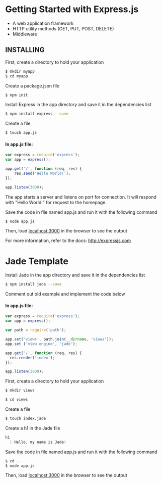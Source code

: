 # Getting Started with Express.js


* A web application framework
* HTTP utility methods (GET, PUT, POST, DELETE)
* Middleware


## INSTALLING

First, create a directory to hold your application

```bash 
$ mkdir myapp
$ cd myapp
```

Create a package.json file

```bash
$ npm init
```

Install Express in the app directory and save it in the dependencies list

```bash
$ npm install express --save
```
Create a file

```bash
$ touch app.js 
```
#### In app.js file:
```javascript
var express = require('express');
var app = express();

app.get('/', function (req, res) {
    res.send('Hello World!');
});

app.listen(3000);
````

The app starts a server and listens on port for connection.  It will respond with "Hello World!" for request to the homepage.

Save the code in file named app.js and run it with the following command

```bash
$ node app.js
```

Then, load [localhost:3000](http://localhost:3000/) in the browser to see the output

For more information, refer to the docs: http://expressjs.com

# Jade Template

Install Jade in the app directory and save it in the dependencies list

```bash
$ npm install jade --save
```

Comment out old example and implement the code below
#### In app.js file:

```javascript
var express = require('express');
var app = express();

var path = require('path');

app.set('views', path.join(__dirname, 'views'));
app.set ('view engine', 'jade');

app.get('/', function (req, res) {
  res.render('index');
});

app.listen(3000);
```

First, create a directory to hold your application
```bash
$ mkdir views

$ cd views
```
Create a file
```bash
$ touch index.jade
```

Create a h1 in the Jade file
```javascript
h1
  | Hello, my name is Jade!
```

Save the code in file named app.js and run it with the following command

```bash
$ cd ..
$ node app.js
```

Then, load [localhost:3000](http://localhost:3000/) in the browser to see the output
